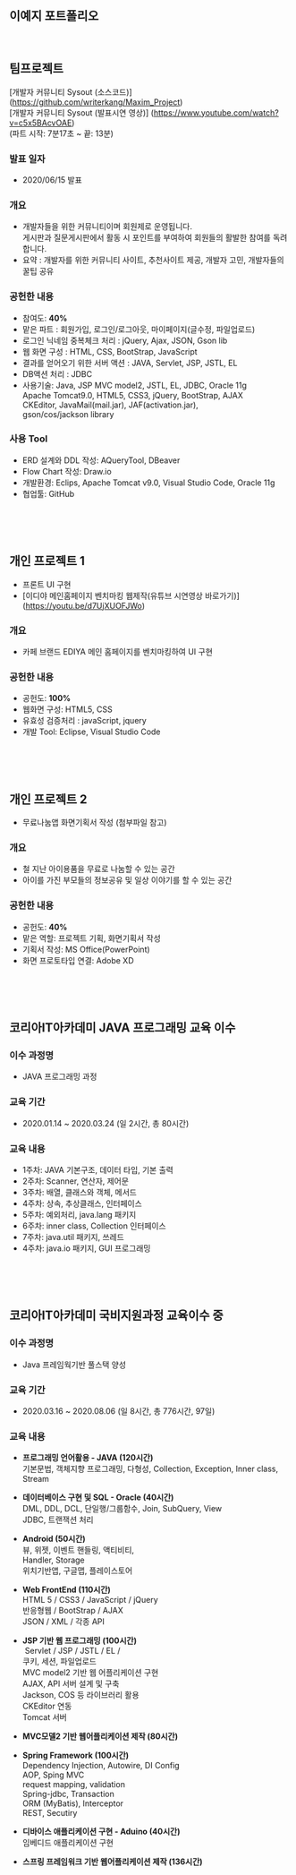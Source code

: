 ## 이예지 포트폴리오
<br>

## 팀프로젝트

[개발자 커뮤니티 Sysout (소스코드)] (https://github.com/writerkang/Maxim_Project)   
[개발자 커뮤니티 Sysout (발표시연 영상)] (https://www.youtube.com/watch?v=c5x5BAcvOAE)   
(파트 시작: 7분17초 ~ 끝: 13분) 

### 발표 일자 
* 2020/06/15 발표

### 개요
* 개발자들을 위한 커뮤니티이며 회원제로 운영됩니다. <br>
  게시판과 질문게시판에서 활동 시 포인트를 부여하여 회원들의 활발한 참여를 독려합니다.
* 요약 : 개발자를 위한 커뮤니티 사이트, 추천사이트 제공, 개발자 고민, 개발자들의 꿀팁 공유

### 공헌한 내용
* 참여도: **40%**
* 맡은 파트 : 회원가입, 로그인/로그아웃, 마이페이지(글수정, 파일업로드)
* 로그인 닉네임 중복체크 처리 : jQuery, Ajax, JSON, Gson lib
* 웹 화면 구성 : HTML, CSS, BootStrap, JavaScript
* 결과를 얻어오기 위한 서버 액션 : JAVA, Servlet, JSP, JSTL, EL
* DB액션 처리 : JDBC
* 사용기술: Java, JSP MVC model2, JSTL, EL, JDBC, Oracle 11g <br>
            Apache Tomcat9.0, HTML5, CSS3, jQuery, BootStrap, AJAX <br>
            CKEditor, JavaMail(mail.jar), JAF(activation.jar),  <br>
            gson/cos/jackson library

### 사용 Tool
* ERD 설계와 DDL 작성: AQueryTool, DBeaver
* Flow Chart 작성: Draw.io
* 개발환경: Eclips, Apache Tomcat v9.0, Visual Studio Code, Oracle 11g
* 협업툴: GitHub

<br>
<br>
<br>


## 개인 프로젝트 1

* 프론트 UI 구현
* [이디야 메인홈페이지 벤치마킹 웹제작(유튜브 시연영상 바로가기)]   
(https://youtu.be/d7UjXUOFJWo)

### 개요
* 카페 브랜드 EDIYA 메인 홈페이지를 벤치마킹하여 UI 구현

### 공헌한 내용
* 공헌도: **100%**
* 웹화면 구성: HTML5, CSS
* 유효성 검증처리 : javaScript, jquery
* 개발 Tool: Eclipse, Visual Studio Code
<br>
<br>
<br>



## 개인 프로젝트 2

* 무료나눔앱 화면기획서 작성 (첨부파일 참고)   

### 개요
* 철 지난 아이용품을 무료로 나눔할 수 있는 공간
* 아이를 가진 부모들의 정보공유 및 일상 이야기를 할 수 있는 공간   

### 공헌한 내용
* 공헌도: **40%**
* 맡은 역할: 프로젝트 기획, 화면기획서 작성
* 기획서 작성: MS Office(PowerPoint)
* 화면 프로토타입 연결: Adobe XD
<br>
<br>
<br>



## 코리아IT아카데미 JAVA 프로그래밍 교육 이수

### 이수 과정명
* JAVA 프로그래밍 과정   

### 교육 기간
* 2020.01.14 ~ 2020.03.24 (일 2시간, 총 80시간)   

### 교육 내용
* 1주차: JAVA 기본구조, 데이터 타입, 기본 출력   
* 2주차: Scanner, 연산자, 제어문   
* 3주차: 배열, 클래스와 객체, 메서드   
* 4주차: 상속, 추상클래스, 인터페이스   
* 5주차: 예외처리, java.lang 패키지   
* 6주차: inner class, Collection 인터페이스   
* 7주차: java.util 패키지, 쓰레드   
* 4주차: java.io 패키지, GUI 프로그래밍

<br>
<br>
<br>

## 코리아IT아카데미 국비지원과정 교육이수 중

### 이수 과정명
* Java 프레임웍기반 풀스택 양성

### 교육 기간
* 2020.03.16 ~ 2020.08.06 (일 8시간, 총 776시간, 97일)

### 교육 내용
- **프로그래밍 언어활용 - JAVA (120시간)**<br>
  기본문법, 객체지향 프로그래밍, 다형성, Collection, Exception, Inner class, Stream
  
- **데이터베이스 구현 및 SQL - Oracle (40시간)**<br>
  DML, DDL, DCL, 단일행/그룹함수, Join, SubQuery, View   
 JDBC, 트랜잭션 처리
  
- **Android (50시간)**<br>
 뷰, 위젯, 이벤트 핸들링, 액티비티,   
 Handler, Storage   
 위치기반앱, 구글맵, 플레이스토어 
  
- **Web FrontEnd (110시간)**   
  HTML 5 / CSS3 / JavaScript / jQuery   
 반응형웹 / BootStrap / AJAX   
 JSON / XML / 각종 API   
  
- **JSP 기반 웹 프로그래밍 (100시간)**<br>
  Servlet / JSP / JSTL / EL /   
 쿠키, 세션, 파일업로드   
 MVC model2 기반 웹 어플리케이션 구현   
 AJAX, API 서버 설계 및 구축   
 Jackson, COS 등 라이브러리 활용   
 CKEditor 연동   
 Tomcat 서버   
  
- **MVC모델2 기반 웹어플리케이션 제작 (80시간)**<br>
  
- **Spring Framework (100시간)**<br>
  Dependency Injection, Autowire, DI Config   
 AOP, Sping MVC   
 request mapping, validation   
 Spring-jdbc, Transaction   
 ORM (MyBatis), Interceptor   
 REST, Secutiry   
  
- **디바이스  애플리케이션 구현 - Aduino (40시간)**<br>
  임베디드 애플리케이션 구현   
  
- **스프링 프레임워크 기반 웹어플리케이션 제작 (136시간)**<br>
